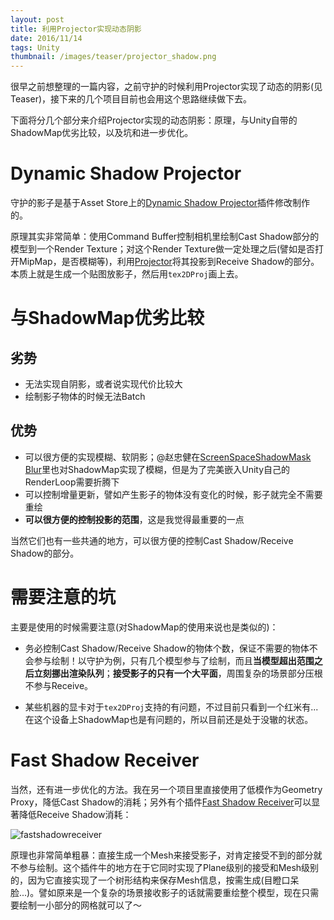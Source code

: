 ```yaml
---
layout: post
title: 利用Projector实现动态阴影
date: 2016/11/14
tags: Unity
thumbnail: /images/teaser/projector_shadow.png
---
```


很早之前想整理的一篇内容，之前守护的时候利用Projector实现了动态的阴影(见Teaser)，接下来的几个项目目前也会用这个思路继续做下去。

<!--more-->

下面将分几个部分来介绍Projector实现的动态阴影：原理，与Unity自带的ShadowMap优劣比较，以及坑和进一步优化。

# Dynamic Shadow Projector

守护的影子是基于Asset Store上的[Dynamic Shadow Projector](https://www.assetstore.unity3d.com/en/#!/content/35558)插件修改制作的。

原理其实非常简单：使用Command Buffer控制相机里绘制Cast Shadow部分的模型到一个Render Texture；对这个Render Texture做一定处理之后(譬如是否打开MipMap，是否模糊等)，利用[Projector](https://docs.unity3d.com/Manual/class-Projector.html)将其投影到Receive Shadow的部分。本质上就是生成一个贴图放影子，然后用`tex2DProj`画上去。

# 与ShadowMap优劣比较

## 劣势

- 无法实现自阴影，或者说实现代价比较大
- 绘制影子物体的时候无法Batch

## 优势

- 可以很方便的实现模糊、软阴影；@赵忠健在[ScreenSpaceShadowMask Blur](http://blog.uwa4d.com/archives/ScreenSpaceShadowMaskBlur.html)里也对ShadowMap实现了模糊，但是为了完美嵌入Unity自己的RenderLoop需要折腾下
- 可以控制增量更新，譬如产生影子的物体没有变化的时候，影子就完全不需要重绘
- **可以很方便的控制投影的范围**，这是我觉得最重要的一点

当然它们也有一些共通的地方，可以很方便的控制Cast Shadow/Receive Shadow的部分。

# 需要注意的坑

主要是使用的时候需要注意(对ShadowMap的使用来说也是类似的)：

- 务必控制Cast Shadow/Receive Shadow的物体个数，保证不需要的物体不会参与绘制！以守护为例，只有几个模型参与了绘制，而且**当模型超出范围之后立刻挪出渲染队列**；**接受影子的只有一个大平面**，周围复杂的场景部分压根不参与Receive。

- 某些机器的显卡对于`tex2DProj`支持的有问题，不过目前只看到一个红米有...在这个设备上ShadowMap也是有问题的，所以目前还是处于没辙的状态。

# Fast Shadow Receiver

当然，还有进一步优化的方法。我在另一个项目里直接使用了低模作为Geometry Proxy，降低Cast Shadow的消耗；另外有个插件[Fast Shadow Receiver](https://www.assetstore.unity3d.com/en/#!/content/20094)可以显著降低Receive Shadow消耗：

![fastshadowreceiver](/images/fastshadowreceiver.png)

原理也非常简单粗暴：直接生成一个Mesh来接受影子，对肯定接受不到的部分就不参与绘制。这个插件牛的地方在于它同时实现了Plane级别的接受和Mesh级别的，因为它直接实现了一个树形结构来保存Mesh信息，按需生成(目瞪口呆脸...)。譬如原来是一个复杂的场景接收影子的话就需要重绘整个模型，现在只需要绘制一小部分的网格就可以了～